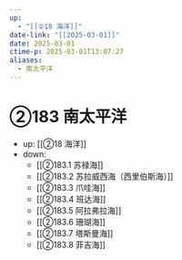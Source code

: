 ```yaml
---
up:
  - "[[②18 海洋]]"
date-link: "[[2025-03-01]]"
date: 2025-03-01
ctime-p: 2025-03-01T13:07:27
aliases:
  - 南太平洋
---
```


# ②183 南太平洋

- up: [[②18 海洋]]
- down:	
	- [[②183.1 苏禄海]]
	- [[②183.2 苏拉威西海（西里伯斯海）]]
	- [[②183.3 爪哇海]]
	- [[②183.4 班达海]]
	- [[②183.5 阿拉弗拉海]]
	- [[②183.6 珊瑚海]]
	- [[②183.7 塔斯曼海]]
	- [[②183.8 菲吉海]]
	
